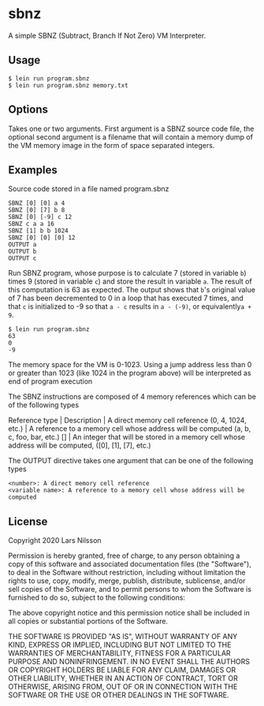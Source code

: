 # sbnz

A simple SBNZ (Subtract, Branch If Not Zero) VM Interpreter.

## Usage

    $ lein run program.sbnz
    $ lein run program.sbnz memory.txt

## Options

Takes one or two arguments. First argument is a SBNZ source code file, the optional second argument is a filename that will contain a memory dump of the VM memory image in the form of space separated integers.

## Examples

Source code stored in a file named program.sbnz

    SBNZ [0] [0] a 4
    SBNZ [0] [7] b 8
    SBNZ [0] [-9] c 12
    SBNZ c a a 16
    SBNZ [1] b b 1024
    SBNZ [0] [0] [0] 12
    OUTPUT a
    OUTPUT b
    OUTPUT c

Run SBNZ program, whose purpose is to calculate 7 (stored in variable `b`) times 9 (stored in variable `c`) and store the result in variable `a`. The result of this computation is 63 as expected. The output shows that `b`'s original value of 7 has been decremented to 0 in a loop that has executed 7 times, and that `c` is initialized to -9 so that `a - c` results in `a - (-9)`, or equivalently`a + 9`.

    $ lein run program.sbnz
    63
    0
    -9

The memory space for the VM is 0-1023. Using a jump address less than 0 or greater than 1023 (like 1024 in the program above) will be interpreted as end of program execution

The SBNZ instructions are composed of 4 memory references which can be of the following types

Reference type | Description
<number> | A direct memory cell reference (0, 4, 1024, etc.)
<variable name> | A reference to a memory cell whose address will be computed (a, b, c, foo, bar, etc.)
[<number>] | An integer that will be stored in a memory cell whose address will be computed, ([0], [1], [7], etc.)

The OUTPUT directive takes one argument that can be one of the following types

    <number>: A direct memory cell reference
    <variable name>: A reference to a memory cell whose address will be computed

## License

Copyright 2020 Lars Nilsson

Permission is hereby granted, free of charge, to any person obtaining a copy of this software and associated documentation files (the "Software"), to deal in the Software without restriction, including without limitation the rights to use, copy, modify, merge, publish, distribute, sublicense, and/or sell copies of the Software, and to permit persons to whom the Software is furnished to do so, subject to the following conditions:

The above copyright notice and this permission notice shall be included in all copies or substantial portions of the Software.

THE SOFTWARE IS PROVIDED "AS IS", WITHOUT WARRANTY OF ANY KIND, EXPRESS OR IMPLIED, INCLUDING BUT NOT LIMITED TO THE WARRANTIES OF MERCHANTABILITY, FITNESS FOR A PARTICULAR PURPOSE AND NONINFRINGEMENT. IN NO EVENT SHALL THE AUTHORS OR COPYRIGHT HOLDERS BE LIABLE FOR ANY CLAIM, DAMAGES OR OTHER LIABILITY, WHETHER IN AN ACTION OF CONTRACT, TORT OR OTHERWISE, ARISING FROM, OUT OF OR IN CONNECTION WITH THE SOFTWARE OR THE USE OR OTHER DEALINGS IN THE SOFTWARE.